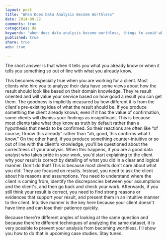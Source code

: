 ```yaml
---
layout: post
title: "When Does Data Analysis Become Worthless"
date: 2014-09-22 
comments: true
categories: da
keywords: "when does data analysis become worthless, things to avoid when doing data analysis"
published: true
share: true
ads: true

---
```

The short answer is that when it tells you what you already know or when it tells you something so out of line with what you already know. 

This becomes especially true when you are working for a client. Most clients who hire you to analyze their data have some views about how the result should look like based on their domain knowledge. They're result oriented and will value your service based on how good a result you can get them. The goodness is implicitly measured by how different it is from the client's pre-existing idea of what the result should be. If you produce something the client already knows, even if it has the value of confirmation, some clients will dismiss your findings as insignificant. This is because most clients take what they know as truth by default rather than a hypothesis that needs to be confirmed. So their reactions are often like “of course, I know this already” rather than “ah, good, this confirms what I know.” On the other hand, if you produce something counter-intuitive or so out of line with the client's knowledge, you'll be questioned about the correctness of your analysis. When this happens, if you are a good data analyst who takes pride in your work, you'd start explaining to the client why your result is correct by detailing of what you did in a clear and logical manner. Don't do that! This is because most clients don't care about what you did. They are focused on results. Instead, you need to ask the client about his reasons and assumptions. You need to understand where the client is coming from, identify the discrepancies between your assumptions and the client's, and then go back and check your work. Afterwards, if you still think your result is correct, you need to find strong reasons or evidences that support your result, and present them in an intuitive manner to the client. Intuitive manner is the key here because your client doesn't have time and can lose their patience quickly. 

Because there're different angles of looking at the same question and because there're different techniques of analyzing the same dataset, it is very possible to prevent your analysis from becoming worthless. I'll show you how to do that in upcoming case studies. Stay tuned. 
